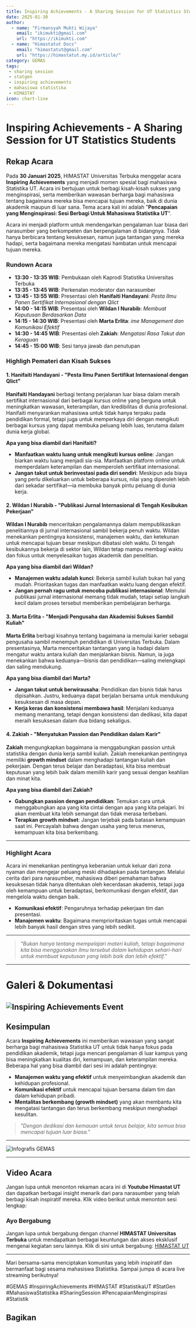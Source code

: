 ```yaml
--- 
title: Inspiring Achievements - A Sharing Session for UT Statistics Students
date: 2025-01-30
author:
  - name: "Firmansyah Mukti Wijaya"
    email: "ikimukti@gmail.com"
    url: "https://ikimukti.com"
  - name: "Himastatut Docs"
    email: "himastatut@gmail.com"
    url: "https://himastatut.my.id/article/"
category: GEMAS
tags: 
 - sharing session
 - statgen
 - inspiring achievements
 - mahasiswa statistika
 - HIMASTAT
icon: chart-line
--- 
```


# Inspiring Achievements - A Sharing Session for UT Statistics Students

## Rekap Acara

Pada **30 Januari 2025**, HIMASTAT Universitas Terbuka menggelar acara **Inspiring Achievements** yang menjadi momen spesial bagi mahasiswa Statistika UT. Acara ini bertujuan untuk berbagi kisah-kisah sukses yang menginspirasi, serta memberikan wawasan berharga bagi mahasiswa tentang bagaimana mereka bisa mencapai tujuan mereka, baik di dunia akademik maupun di luar sana. Tema acara kali ini adalah "**Pencapaian yang Menginspirasi: Sesi Berbagi Untuk Mahasiswa Statistika UT**". 

Acara ini menjadi platform untuk mendengarkan pengalaman luar biasa dari narasumber yang berkompeten dan berpengalaman di bidangnya. Tidak hanya berbicara tentang kesuksesan, namun juga tantangan yang mereka hadapi, serta bagaimana mereka mengatasi hambatan untuk mencapai tujuan mereka.

### Rundown Acara
- **13:30 - 13:35 WIB**: Pembukaan oleh Kaprodi Statistika Universitas Terbuka  
- **13:35 - 13:45 WIB**: Perkenalan moderator dan narasumber
- **13:45 - 13:55 WIB**: Presentasi oleh **Hanifaiti Handayani**: *Pesta Ilmu Panen Sertifikat Internasional dengan Qlict*  
- **14:00 - 14:15 WIB**: Presentasi oleh **Wildan I Nurabib**: *Membuat Keputusan Berdasarkan Data*  
- **14:15 - 14:30 WIB**: Presentasi oleh **Marta Erlita**: *ime Management dan Komunikasi Efektif*  
- **14:30 - 14:45 WIB**: Presentasi oleh **Zakiah**: *Mengatasi Rasa Takut dan Keraguan*  
- **14:45 - 15:00 WIB**: Sesi tanya jawab dan penutupan

### Highligh Pemateri dan Kisah Sukses

#### 1. **Hanifaiti Handayani - "Pesta Ilmu Panen Sertifikat Internasional dengan Qlict"**
   **Hanifaiti Handayani** berbagi tentang perjalanan luar biasa dalam meraih sertifikat internasional dari berbagai kursus online yang berguna untuk meningkatkan wawasan, keterampilan, dan kredibilitas di dunia profesional. Hanifaiti menyarankan mahasiswa untuk tidak hanya terpaku pada pendidikan formal, tetapi juga untuk memperkaya diri dengan mengikuti berbagai kursus yang dapat membuka peluang lebih luas, terutama dalam dunia kerja global.

   **Apa yang bisa diambil dari Hanifaiti?**
   - **Manfaatkan waktu luang untuk mengikuti kursus online**: Jangan biarkan waktu luang menjadi sia-sia. Manfaatkan platform online untuk memperdalam keterampilan dan memperoleh sertifikat internasional.
   - **Jangan takut untuk berinvestasi pada diri sendiri**: Meskipun ada biaya yang perlu dikeluarkan untuk beberapa kursus, nilai yang diperoleh lebih dari sekadar sertifikat—ia membuka banyak pintu peluang di dunia kerja.

#### 2. **Wildan I Nurabib - "Publikasi Jurnal Internasional di Tengah Kesibukan Pekerjaan"**
   **Wildan I Nurabib** menceritakan pengalamannya dalam mempublikasikan penelitiannya di jurnal internasional sambil bekerja penuh waktu. Wildan menekankan pentingnya konsistensi, manajemen waktu, dan ketekunan untuk mencapai tujuan besar meskipun dibatasi oleh waktu. Di tengah kesibukannya bekerja di sektor lain, Wildan tetap mampu membagi waktu dan fokus untuk menyelesaikan tugas akademik dan penelitian.

   **Apa yang bisa diambil dari Wildan?**
   - **Manajemen waktu adalah kunci**: Bekerja sambil kuliah bukan hal yang mudah. Prioritaskan tugas dan manfaatkan waktu luang dengan efektif.
   - **Jangan pernah ragu untuk mencoba publikasi internasional**: Memulai publikasi jurnal internasional memang tidak mudah, tetapi setiap langkah kecil dalam proses tersebut memberikan pembelajaran berharga.

#### 3. **Marta Erlita - "Menjadi Pengusaha dan Akademisi Sukses Sambil Kuliah"**
   **Marta Erlita** berbagi kisahnya tentang bagaimana ia memulai karier sebagai pengusaha sambil menempuh pendidikan di Universitas Terbuka. Dalam presentasinya, Marta menceritakan tantangan yang ia hadapi dalam mengatur waktu antara kuliah dan menjalankan bisnis. Namun, ia juga menekankan bahwa keduanya—bisnis dan pendidikan—saling melengkapi dan saling mendukung.

   **Apa yang bisa diambil dari Marta?**
   - **Jangan takut untuk berwirausaha**: Pendidikan dan bisnis tidak harus dipisahkan. Justru, keduanya dapat berjalan bersama untuk mendukung kesuksesan di masa depan.
   - **Kerja keras dan konsistensi membawa hasil**: Menjalani keduanya memang menantang, tetapi dengan konsistensi dan dedikasi, kita dapat meraih kesuksesan dalam dua bidang sekaligus.

#### 4. **Zakiah - "Menyatukan Passion dan Pendidikan dalam Karir"**
   **Zakiah** mengungkapkan bagaimana ia menggabungkan passion untuk statistika dengan dunia kerja sambil kuliah. Zakiah menekankan pentingnya memiliki **growth mindset** dalam menghadapi tantangan kuliah dan pekerjaan. Dengan terus belajar dan beradaptasi, kita bisa membuat keputusan yang lebih baik dalam memilih karir yang sesuai dengan keahlian dan minat kita.

   **Apa yang bisa diambil dari Zakiah?**
   - **Gabungkan passion dengan pendidikan**: Temukan cara untuk menggabungkan apa yang kita cintai dengan apa yang kita pelajari. Ini akan membuat kita lebih semangat dan tidak merasa terbebani.
   - **Terapkan growth mindset**: Jangan terjebak pada batasan kemampuan saat ini. Percayalah bahwa dengan usaha yang terus menerus, kemampuan kita bisa berkembang.

--- 
### Highlight Acara
Acara ini menekankan pentingnya keberanian untuk keluar dari zona nyaman dan mengejar peluang meski dihadapkan pada tantangan. Melalui cerita dari para narasumber, mahasiswa diberi pemahaman bahwa kesuksesan tidak hanya ditentukan oleh kecerdasan akademis, tetapi juga oleh kemampuan untuk beradaptasi, berkomunikasi dengan efektif, dan mengelola waktu dengan baik.

- **Komunikasi efektif**: Pengaruhnya terhadap pekerjaan tim dan presentasi.
- **Manajemen waktu**: Bagaimana memprioritaskan tugas untuk mencapai lebih banyak hasil dengan stres yang lebih sedikit.

--- 

> *"Bukan hanya tentang mempelajari materi kuliah, tetapi bagaimana kita bisa menggunakan ilmu tersebut dalam kehidupan sehari-hari untuk membuat keputusan yang lebih baik dan lebih efektif."*

--- 
# Galeri & Dokumentasi
![Inspiring Achievements Event](./gemas02-inspiring-achievements-2025/gemas-02-gemas-event-photo.png)
--- 

## Kesimpulan
Acara **Inspiring Achievements** ini memberikan wawasan yang sangat berharga bagi mahasiswa Statistika UT untuk tidak hanya fokus pada pendidikan akademik, tetapi juga mencari pengalaman di luar kampus yang bisa meningkatkan kualitas diri, kemampuan, dan keterampilan mereka. Beberapa hal yang bisa diambil dari sesi ini adalah pentingnya:
- **Manajemen waktu yang efektif** untuk menyeimbangkan akademik dan kehidupan profesional.
- **Komunikasi efektif** untuk mencapai tujuan bersama dalam tim dan dalam kehidupan pribadi.
- **Mentalitas berkembang (growth mindset)** yang akan membantu kita mengatasi tantangan dan terus berkembang meskipun menghadapi kesulitan.

> *"Dengan dedikasi dan kemauan untuk terus belajar, kita semua bisa mencapai tujuan luar biasa."*

--- 

![Infografis GEMAS](./gemas02-inspiring-achievements-2025/gemas-02-gemas-inspiring-achievements.jpg)

--- 

## Video Acara
Jangan lupa untuk menonton rekaman acara ini di **Youtube Himastat UT** dan dapatkan berbagai insight menarik dari para narasumber yang telah berbagi kisah inspiratif mereka. Klik video berikut untuk menonton sesi lengkap:

<VidStack
  src="youtube/1JPRbv8onF0"
  title="Inspiring Achievements - A Sharing Session for UT Statistics Students"
/>


### Ayo Bergabung
Jangan lupa untuk bergabung dengan channel **HIMASTAT Universitas Terbuka** untuk mendapatkan berbagai keuntungan dan akses eksklusif mengenai kegiatan seru lainnya. Klik di sini untuk bergabung: [HIMASTAT UT](https://www.youtube.com/channel/UC8OfoydcuT_DpT5z-hYQkmQ)

--- 

Mari bersama-sama menciptakan komunitas yang lebih inspiratif dan bermanfaat bagi sesama mahasiswa Statistika. Sampai jumpa di acara live streaming berikutnya!

#GEMAS #InspiringAchievements #HIMASTAT #StatistikaUT #StatGen #MahasiswaStatistika #SharingSession #PencapaianMenginspirasi #Statistik


## Bagikan
<Share colorful />
<GitContributors />
<GitChangelog />